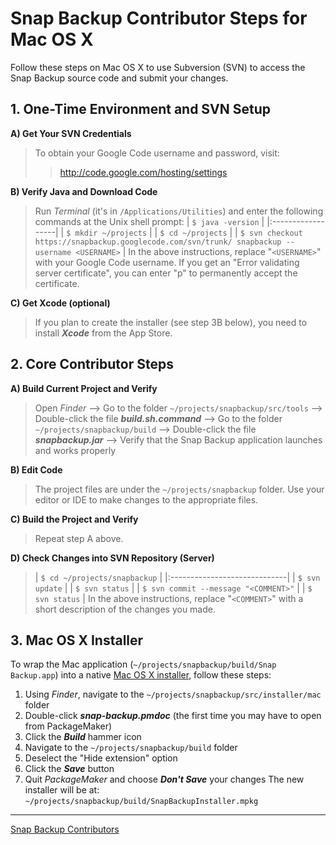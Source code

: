 # Snap Backup Contributor Steps for Mac OS X #

Follow these steps on Mac OS X to use Subversion (SVN) to access the Snap Backup source code and submit your changes.

## 1. One-Time Environment and SVN Setup ##
**A) Get Your SVN Credentials**
> To obtain your Google Code username and password, visit:
> > http://code.google.com/hosting/settings

**B) Verify Java and Download Code**

> Run _Terminal_ (it's in `/Applications/Utilities`) and enter the following commands at the Unix shell prompt:
> | `$ java -version` |
|:------------------|
> | `$ mkdir ~/projects` |
> | `$ cd ~/projects` |
> | `$ svn checkout https://snapbackup.googlecode.com/svn/trunk/ snapbackup --username <USERNAME>` |
> In the above instructions, replace "`<USERNAME>`" with your Google Code username.  If you get an "Error validating server certificate", you can enter "p" to permanently accept the certificate.

**C) Get Xcode (optional)**
> If you plan to create the installer (see step 3B below), you need to install _**Xcode**_ from the App Store.

## 2. Core Contributor Steps ##
**A) Build Current Project and Verify**
> Open _Finder_ --> Go to the folder `~/projects/snapbackup/src/tools` --> Double-click the file _**build.sh.command**_ --> Go to the folder `~/projects/snapbackup/build` --> Double-click the file _**snapbackup.jar**_ -->  Verify that the Snap Backup application launches and works properly

**B) Edit Code**
> The project files are under the `~/projects/snapbackup` folder.  Use your editor or IDE to make changes to the appropriate files.

**C) Build the Project and Verify**
> Repeat step A above.

**D) Check Changes into SVN Repository (Server)**
> | `$ cd ~/projects/snapbackup` |
|:-----------------------------|
> | `$ svn update`               |
> | `$ svn status`               |
> | `$ svn commit --message "<COMMENT>"` |
> | `$ svn status`               |
> In the above instructions, replace "`<COMMENT>`" with a short description of the changes you made.

## 3. Mac OS X Installer ##
To wrap the Mac application (`~/projects/snapbackup/build/Snap Backup.app`) into a native [Mac OS X installer](http://www.centerkey.com/mac/java/), follow these steps:
  1. Using _Finder_, navigate to the `~/projects/snapbackup/src/installer/mac` folder
  1. Double-click _**snap-backup.pmdoc**_  (the first time you may have to open from PackageMaker)
  1. Click the _**Build**_ hammer icon
  1. Navigate to the `~/projects/snapbackup/build` folder
  1. Deselect the "Hide extension" option
  1. Click the _**Save**_ button
  1. Quit _PackageMaker_ and choose _**Don't Save**_ your changes
The new installer will be at: `~/projects/snapbackup/build/SnapBackupInstaller.mpkg`



---

[Snap Backup Contributors](http://www.snapbackup.com/about/)